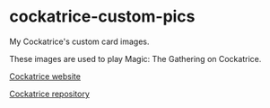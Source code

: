 # cockatrice-custom-pics
My Cockatrice's custom card images.

These images are used to play Magic: The Gathering on Cockatrice.

[Cockatrice website](https://cockatrice.github.io/)

[Cockatrice repository](https://github.com/Cockatrice/Cockatrice)
